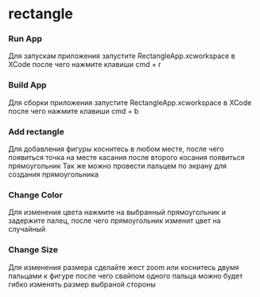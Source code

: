 # rectangle

### Run App
Для запускам приложения запустите RectangleApp.xcworkspace в XCode после чего нажмите клавиши cmd + r

### Build App
Для сборки приложения запустите RectangleApp.xcworkspace в XCode после чего нажмите клавиши cmd + b

### Add rectangle
 Для добавления фигуры коснитесь в любом месте, после чего появиться точка на месте касания после второго косания появиться прямоугольник
 Так же можно провести пальцем по экрану для создания прямоугольника
 
### Change Color
  Для изменения цвета нажмите на выбранный прямоугольник и задержите палец, после чего прямоугольник изменит цвет на случайный
  
### Change Size
  Для изменения размера сделайте жест zoom или коснитесь двумя пальцами к фигуре после чего свайпом одного пальца можно будет гибко изменять размер выбраной стороны
  
